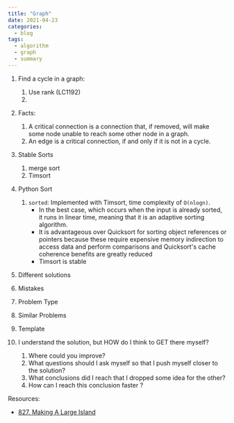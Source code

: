 ```yaml
---
title: "Graph"
date: 2021-04-23
categories:
  - blog
tags:
  - algorithm
  - graph
  - summary
---
```


1. Find a cycle in a graph:
    1. Use rank (LC1192)
    2. 

2. Facts:
    1. A critical connection is a connection that, if removed, will make some node unable to reach some other node in a graph.
    2. An edge is a critical connection, if and only if it is not in a cycle.

3. Stable Sorts
    1. merge sort
    2. Timsort

4. Python Sort
    1. `sorted`: Implemented with Timsort, time complexity of `O(nlogn)`.
        * In the best case, which occurs when the input is already sorted, it runs in linear time, meaning that it is an adaptive sorting algorithm.
        * It is advantageous over Quicksort for sorting object references or pointers because these require expensive memory indirection to access data and perform comparisons and Quicksort's cache coherence benefits are greatly reduced
        * Timsort is stable
3. Different solutions


4. Mistakes

5. Problem Type
    
6. Similar Problems

7. Template

8. I understand the solution, but HOW do I think to GET there myself?
    1. Where could you improve?
    2. What questions should I ask myself so that I push myself closer to the solution? 
    3. What conclusions did I reach that I dropped some idea for the other?
    4. How can I reach this conclusion faster ?
    



Resources:
* [827. Making A Large Island][LeetCode Link]


[LeetCode Link]: https://leetcode.com/problems/making-a-large-island/
